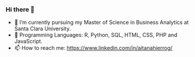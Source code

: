 ### Hi there 👋

- 🔭 I’m currently pursuing my Master of Science in Business Analytics at Santa Clara University.
- 💬 Programming Languages: R, Python, SQL, HTML, CSS, PHP and JavaScript.
- 📫 How to reach me: https://www.linkedin.com/in/aitanahierrog/ 

  
<!--
**aitanahierro/aitanahierro** is a ✨ _special_ ✨ repository because its `README.md` (this file) appears on your GitHub profile.

Here are some ideas to get you started:

- 🔭 I’m currently working on ...
- 🌱 I’m currently learning ...
- 👯 I’m looking to collaborate on ...
- 🤔 I’m looking for help with ...
- 💬 Ask me about ...
- 📫 How to reach me: ...
- 😄 Pronouns: ...
- ⚡ Fun fact: ...
-->
